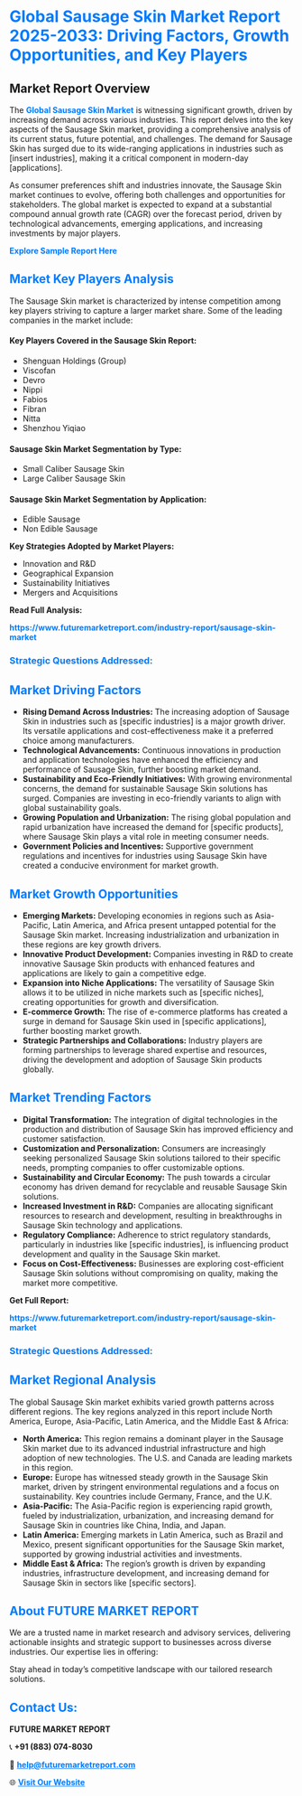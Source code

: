 <h1 style="color: #007BFF;">Global Sausage Skin Market Report 2025-2033: Driving Factors, Growth Opportunities, and Key Players</h1>

<section id="overview">
<h2>Market Report Overview</h2>
<p>The <a href="https://www.futuremarketreport.com/industry-report/sausage-skin-market" style="color: #007BFF; text-decoration: none;"><strong>Global Sausage Skin Market</strong></a> is witnessing significant growth, driven by increasing demand across various industries. This report delves into the key aspects of the Sausage Skin market, providing a comprehensive analysis of its current status, future potential, and challenges. The demand for Sausage Skin has surged due to its wide-ranging applications in industries such as [insert industries], making it a critical component in modern-day [applications].</p>
<p>As consumer preferences shift and industries innovate, the Sausage Skin market continues to evolve, offering both challenges and opportunities for stakeholders. The global market is expected to expand at a substantial compound annual growth rate (CAGR) over the forecast period, driven by technological advancements, emerging applications, and increasing investments by major players.</p>
</section>

<section id="overview">
<p><a href="https://www.futuremarketreport.com/request-sample/reportId=40415" style="color: #007BFF; text-decoration: none;"><strong>Explore Sample Report Here</strong></a></p>
</section>

<section id="key-players">
<h2 style="color: #007BFF;">Market Key Players Analysis</h2>
<p>The Sausage Skin market is characterized by intense competition among key players striving to capture a larger market share. Some of the leading companies in the market include:</p>
<h4>Key Players Covered in the Sausage Skin Report:</h4>
<ul><li>Shenguan Holdings (Group)</li><li>Viscofan</li><li>Devro</li><li>Nippi</li><li>Fabios</li><li>Fibran</li><li>Nitta</li><li>Shenzhou Yiqiao</li></ul>
<h4>Sausage Skin Market Segmentation by Type:</h4>
<ul><li>Small Caliber Sausage Skin</li><li>Large Caliber Sausage Skin</li></ul>

<h4>Sausage Skin Market Segmentation by Application:</h4>
<ul><li>Edible Sausage</li><li>Non Edible Sausage</li></ul>
<p><strong>Key Strategies Adopted by Market Players:</strong></p>
<ul>
<li>Innovation and R&D</li>
<li>Geographical Expansion</li>
<li>Sustainability Initiatives</li>
<li>Mergers and Acquisitions</li>
</ul>
</section>

<section>
<p><strong>Read Full Analysis: </strong></p><a href="https://www.futuremarketreport.com/industry-report/sausage-skin-market" style="color: #007BFF; text-decoration: none;"><strong>https://www.futuremarketreport.com/industry-report/sausage-skin-market</strong></a>
<h3 style="color: #007BFF;">Strategic Questions Addressed:</h3>
</section>

<section id="driving-factors">
<h2 style="color: #007BFF;">Market Driving Factors</h2>
<ul>
<li><strong>Rising Demand Across Industries:</strong> The increasing adoption of Sausage Skin in industries such as [specific industries] is a major growth driver. Its versatile applications and cost-effectiveness make it a preferred choice among manufacturers.</li>
<li><strong>Technological Advancements:</strong> Continuous innovations in production and application technologies have enhanced the efficiency and performance of Sausage Skin, further boosting market demand.</li>
<li><strong>Sustainability and Eco-Friendly Initiatives:</strong> With growing environmental concerns, the demand for sustainable Sausage Skin solutions has surged. Companies are investing in eco-friendly variants to align with global sustainability goals.</li>
<li><strong>Growing Population and Urbanization:</strong> The rising global population and rapid urbanization have increased the demand for [specific products], where Sausage Skin plays a vital role in meeting consumer needs.</li>
<li><strong>Government Policies and Incentives:</strong> Supportive government regulations and incentives for industries using Sausage Skin have created a conducive environment for market growth.</li>
</ul>
</section>

<section id="growth-opportunities">
<h2 style="color: #007BFF;">Market Growth Opportunities</h2>
<ul>
<li><strong>Emerging Markets:</strong> Developing economies in regions such as Asia-Pacific, Latin America, and Africa present untapped potential for the Sausage Skin market. Increasing industrialization and urbanization in these regions are key growth drivers.</li>
<li><strong>Innovative Product Development:</strong> Companies investing in R&D to create innovative Sausage Skin products with enhanced features and applications are likely to gain a competitive edge.</li>
<li><strong>Expansion into Niche Applications:</strong> The versatility of Sausage Skin allows it to be utilized in niche markets such as [specific niches], creating opportunities for growth and diversification.</li>
<li><strong>E-commerce Growth:</strong> The rise of e-commerce platforms has created a surge in demand for Sausage Skin used in [specific applications], further boosting market growth.</li>
<li><strong>Strategic Partnerships and Collaborations:</strong> Industry players are forming partnerships to leverage shared expertise and resources, driving the development and adoption of Sausage Skin products globally.</li>
</ul>
</section>

<section id="trending-factors">
<h2 style="color: #007BFF;">Market Trending Factors</h2>
<ul>
<li><strong>Digital Transformation:</strong> The integration of digital technologies in the production and distribution of Sausage Skin has improved efficiency and customer satisfaction.</li>
<li><strong>Customization and Personalization:</strong> Consumers are increasingly seeking personalized Sausage Skin solutions tailored to their specific needs, prompting companies to offer customizable options.</li>
<li><strong>Sustainability and Circular Economy:</strong> The push towards a circular economy has driven demand for recyclable and reusable Sausage Skin solutions.</li>
<li><strong>Increased Investment in R&D:</strong> Companies are allocating significant resources to research and development, resulting in breakthroughs in Sausage Skin technology and applications.</li>
<li><strong>Regulatory Compliance:</strong> Adherence to strict regulatory standards, particularly in industries like [specific industries], is influencing product development and quality in the Sausage Skin market.</li>
<li><strong>Focus on Cost-Effectiveness:</strong> Businesses are exploring cost-efficient Sausage Skin solutions without compromising on quality, making the market more competitive.</li>
</ul>
</section>

<section>
<p><strong>Get Full Report: </strong></p><a href="https://www.futuremarketreport.com/industry-report/sausage-skin-market" style="color: #007BFF; text-decoration: none;"><strong>https://www.futuremarketreport.com/industry-report/sausage-skin-market</strong></a>
<h3 style="color: #007BFF;">Strategic Questions Addressed:</h3>
</section>


<section id="regional-analysis">
<h2 style="color: #007BFF;">Market Regional Analysis</h2>
<p>The global Sausage Skin market exhibits varied growth patterns across different regions. The key regions analyzed in this report include North America, Europe, Asia-Pacific, Latin America, and the Middle East & Africa:</p>
<ul>
<li><strong>North America:</strong> This region remains a dominant player in the Sausage Skin market due to its advanced industrial infrastructure and high adoption of new technologies. The U.S. and Canada are leading markets in this region.</li>
<li><strong>Europe:</strong> Europe has witnessed steady growth in the Sausage Skin market, driven by stringent environmental regulations and a focus on sustainability. Key countries include Germany, France, and the U.K.</li>
<li><strong>Asia-Pacific:</strong> The Asia-Pacific region is experiencing rapid growth, fueled by industrialization, urbanization, and increasing demand for Sausage Skin in countries like China, India, and Japan.</li>
<li><strong>Latin America:</strong> Emerging markets in Latin America, such as Brazil and Mexico, present significant opportunities for the Sausage Skin market, supported by growing industrial activities and investments.</li>
<li><strong>Middle East & Africa:</strong> The region’s growth is driven by expanding industries, infrastructure development, and increasing demand for Sausage Skin in sectors like [specific sectors].</li>
</ul>
</section>

<footer>
<h2 style="color: #007BFF;">About FUTURE MARKET REPORT</h2>
<p>We are a trusted name in market research and advisory services, delivering actionable insights and strategic support to businesses across diverse industries. Our expertise lies in offering:</p>

<p>Stay ahead in today’s competitive landscape with our tailored research solutions.</p>

<h2 style="color: #007BFF;">Contact Us:</h2>
<p><strong>FUTURE MARKET REPORT</strong></p>
<p>📞 <strong>+91 (883) 074-8030</strong></p>
<p>📧 <strong><a href="mailto:help@futuremarketreport.com" style="color: #007BFF;">help@futuremarketreport.com</a></strong></p>
<p>🌐 <strong><a href="https://www.futuremarketreport.com/" style="color: #007BFF;">Visit Our Website</a></strong></p>
</footer>